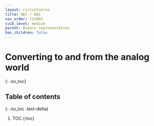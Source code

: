 ```yaml
---
layout: circuitverse
title: ADC / DAC
nav_order: l1s002
cvib_level: medium
parent: Binary representation
has_children: false
---
```


# Converting to and from the analog world
{: .no_toc}

## Table of contents
{: .no_toc .text-delta}

1. TOC
{:toc}
